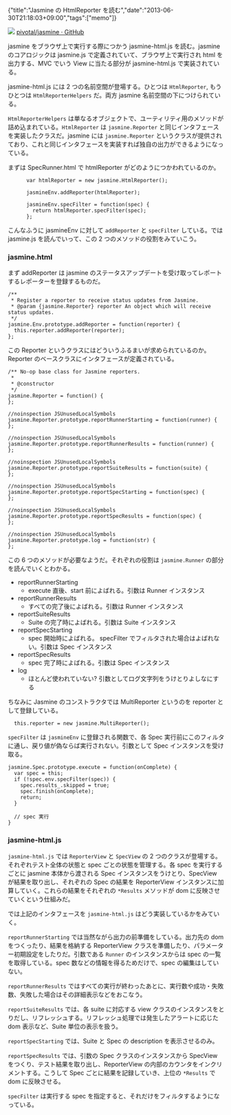 {"title":"Jasmine の HtmlReporter を読む","date":"2013-06-30T21:18:03+09:00","tags":["memo"]}

![](/images/jasmine_logo.png)
[pivotal/jasmine · GitHub](https://github.com/pivotal/jasmine)

jasmine をブラウザ上で実行する際につかう jasmine-html.js を読む。jasmine のコアロジックは jasmine.js で定義されていて、ブラウザ上で実行され html を出力する、MVC でいう View に当たる部分が jasmine-html.js で実装されている。

jasmine-html.js には 2 つの名前空間が登場する。ひとつは `HtmlReporter`, もうひとつは `HtmlReporterHelpers` だ。両方 jasmine 名前空間の下につけられている。

`HtmlReporterHelpers` は単なるオブジェクトで、ユーティリティ用のメソッドが詰め込まれている。`HtmlReporter` は `jasmine.Reporter` と同じインタフェースを実装したクラスだ。jasmine には `jasmine.Reporter` というクラスが提供されており、これと同じインタフェースを実装すれば独自の出力ができるようになっている。

まずは SpecRunner.html で htmlReporter がどのようにつかわれているのか。

<pre><code data-language="javascript">      var htmlReporter = new jasmine.HtmlReporter();

      jasmineEnv.addReporter(htmlReporter);

      jasmineEnv.specFilter = function(spec) {
        return htmlReporter.specFilter(spec);
      };</code></pre>

こんなふうに jasmineEnv に対して `addReporter` と `specFilter` している。では jasmine.js を読んでいって、この 2 つのメソッドの役割をみていこう。

### jasmine.html

まず addReporter は jasmine のステータスアップデートを受け取ってレポートするレポーターを登録するものだ。

<pre><code data-language="javascript">/**
 * Register a reporter to receive status updates from Jasmine.
 * @param {jasmine.Reporter} reporter An object which will receive status updates.
 */
jasmine.Env.prototype.addReporter = function(reporter) {
  this.reporter.addReporter(reporter);
};</code></pre>

この Reporter というクラスにはどういうふるまいが求められているのか。Reporter のベースクラスにインタフェースが定義されている。

<pre><code data-language="javascript">/** No-op base class for Jasmine reporters.
 *
 * @constructor
 */
jasmine.Reporter = function() {
};

//noinspection JSUnusedLocalSymbols
jasmine.Reporter.prototype.reportRunnerStarting = function(runner) {
};

//noinspection JSUnusedLocalSymbols
jasmine.Reporter.prototype.reportRunnerResults = function(runner) {
};

//noinspection JSUnusedLocalSymbols
jasmine.Reporter.prototype.reportSuiteResults = function(suite) {
};

//noinspection JSUnusedLocalSymbols
jasmine.Reporter.prototype.reportSpecStarting = function(spec) {
};

//noinspection JSUnusedLocalSymbols
jasmine.Reporter.prototype.reportSpecResults = function(spec) {
};

//noinspection JSUnusedLocalSymbols
jasmine.Reporter.prototype.log = function(str) {
};</code></pre>

この 6 つのメソッドが必要なようだ。それぞれの役割は `jasmine.Runner` の部分を読んでいくとわかる。

- reportRunnerStarting
  - execute 直後、start 前によばれる。引数は Runner インスタンス
- reportRunnerResults
  - すべての完了後によばれる。引数は Runner インスタンス
- reportSuiteResults
  - Suite の完了時によばれる。引数は Suite インスタンス
- reportSpecStarting
  - spec 開始時によばれる。 specFilter でフィルタされた場合はよばれない。引数は Spec インスタンス
- reportSpecResults
  - spec 完了時によばれる。引数は Spec インスタンス
- log
  - ほとんど使われていない? 引数としてログ文字列をうけとりよしなにする

ちなみに Jasmine のコンストラクタでは MultiReporter というのを reporter として登録している。

<pre><code data-language="jasmine">  this.reporter = new jasmine.MultiReporter();</code></pre>

`specFilter` は `jasmineEnv` に登録される関数で、各 Spec 実行前にこのフィルタに通し、戻り値が偽ならば実行されない。引数として Spec インスタンスを受け取る。

<pre><code data-language="javascript">jasmine.Spec.prototype.execute = function(onComplete) {
  var spec = this;
  if (!spec.env.specFilter(spec)) {
    spec.results_.skipped = true;
    spec.finish(onComplete);
    return;
  }

  // spec 実行
}</code></pre>

### jasmine-html.js

`jasmine-html.js` では `ReporterView` と `SpecView` の 2 つのクラスが登場する。それぞれテスト全体の状態と spec ごとの状態を管理する。各 spec を実行するごとに jasmine 本体から渡される Spec インスタンスをうけとり、SpecView が結果を取り出し、それぞれの Spec の結果を ReporterView インスタンスに加算していく。これらの結果をそれぞれの `*Results` メソッドが dom に反映させていくという仕組みだ。

では上記のインタフェースを `jasmine-html.js` はどう実装しているかをみていく。

`reportRunnerStarting` では当然ながら出力の前準備をしている。出力先の dom をつくったり、結果を格納する ReporterView クラスを準備したり、パラメーター初期設定をしたりだ。引数である `Runner` のインスタンスからは spec の一覧を取得している。spec 数などの情報を得るためだけで、spec の編集はしていない。

`reportRunnerResults` ではすべての実行が終わったあとに、実行数や成功・失敗数、失敗した場合はその詳細表示などをおこなう。

`reportSuiteResults` では、各 suite に対応する view クラスのインスタンスをとりだし、リフレッシュする。リフレッシュ処理では発生したアラートに応じた dom 表示など、Suite 単位の表示を扱う。

`reportSpecStarting` では、Suite と Spec の description を表示させるのみ。

`reportSpecResults` では、引数の Spec クラスのインスタンスから SpecView をつくり、テスト結果を取り出し、ReporterView の内部のカウンタをインクリメントする。こうして Spec ごとに結果を記録していき、上位の `*Results` で dom に反映させる。

`specFilter` は実行する spec を指定すると、それだけをフィルタするようになっている。
